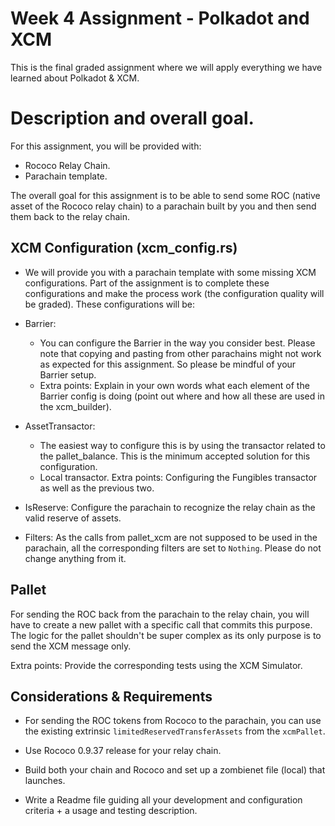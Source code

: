 # Week 4 Assignment - Polkadot and XCM

This is the final graded assignment where we will apply everything we have learned about Polkadot & XCM.

# Description and overall goal.

For this assignment, you will be provided with:

- Rococo Relay Chain.
- Parachain template.

The overall goal for this assignment is to be able to send some ROC (native asset of the Rococo relay chain) to a parachain built by you and then send them back to the relay chain.

## XCM Configuration (xcm_config.rs)

- We will provide you with a parachain template with some missing XCM configurations. Part of the assignment is to complete these configurations and make the process work (the configuration quality will be graded). These configurations will be:

- Barrier:

  - You can configure the Barrier in the way you consider best. Please note that copying and pasting from other parachains might not work as expected for this assignment. So please be mindful of your Barrier setup.
  - Extra points: Explain in your own words what each element of the Barrier config is doing (point out where and how all these are used in the xcm_builder).

- AssetTransactor:
  - The easiest way to configure this is by using the transactor related to the pallet_balance. This is the minimum accepted solution for this configuration.
  - Local transactor.
    Extra points: Configuring the Fungibles transactor as well as the previous two.
- IsReserve: Configure the parachain to recognize the relay chain as the valid reserve of assets.

- Filters: As the calls from pallet_xcm are not supposed to be used in the parachain, all the corresponding filters are set to `Nothing`. Please do not change anything from it. 

## Pallet

For sending the ROC back from the parachain to the relay chain, you will have to create a new pallet with a specific call that commits this purpose. The logic for the pallet shouldn't be super complex as its only purpose is to send the XCM message only.

Extra points: Provide the corresponding tests using the XCM Simulator.

## Considerations & Requirements

- For sending the ROC tokens from Rococo to the parachain, you can use the existing extrinsic `limitedReservedTransferAssets` from the `xcmPallet`.

- Use Rococo 0.9.37 release for your relay chain.

- Build both your chain and Rococo and set up a zombienet file (local) that launches.

- Write a Readme file guiding all your development and configuration criteria + a usage and testing description.
